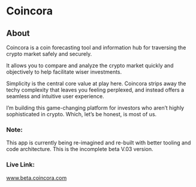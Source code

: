# Coincora

## About

Coincora is a coin forecasting tool and information hub for traversing the crypto market safely and securely.

It allows you to compare and analyze the crypto market quickly and objectively to help facilitate wiser investments.

Simplicity is the central core value at play here. Coincora strips away the techy complexity that leaves you feeling perplexed, and instead offers a seamless and intuitive user experience.

I’m building this game-changing platform for investors who aren’t highly sophisticated in crypto. Which, let’s be honest, is most of us.

### Note:

This app is currently being re-imagined and re-built with better tooling and code architecture. This is the incomplete beta V.03 version.

### Live Link:

www.beta.coincora.com
